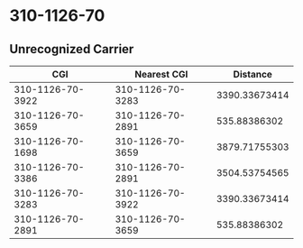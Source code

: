 # 310-1126-70
## Unrecognized Carrier


| CGI | Nearest CGI | Distance |
|-----|-------------|----------|
| 310-1126-70-3922 | 310-1126-70-3283 | 3390.33673414 |
| 310-1126-70-3659 | 310-1126-70-2891 | 535.88386302 |
| 310-1126-70-1698 | 310-1126-70-3659 | 3879.71755303 |
| 310-1126-70-3386 | 310-1126-70-2891 | 3504.53754565 |
| 310-1126-70-3283 | 310-1126-70-3922 | 3390.33673414 |
| 310-1126-70-2891 | 310-1126-70-3659 | 535.88386302 |
